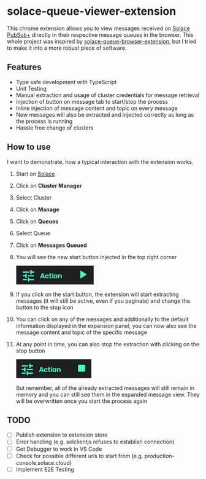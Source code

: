 # solace-queue-viewer-extension

This chrome extension allows you to view messages received on [Solace PubSub+](https://solace.com/products/event-broker/software/) directly in their respective message queues in the browser. This whole project was inspired by [solace-queue-browser-extension](https://github.com/solacecommunity/solace-queue-browser-extension), but I tried to make it into a more robust piece of software.

## Features

- Type safe development with TypeScript
- Unit Testing
- Manual extraction and usage of cluster credentials for message retrieval
- Injection of button on message tab to start/stop the process
- Inline injection of message content and topic on every message
- New messages will also be extracted and injected correctly as long as the process is running
- Hassle free change of clusters

## How to use

I want to demonstrate, how a typical interaction with the extension works.

1. Start on [Solace](https://console.solace.cloud/)
2. Click on **Cluster Manager**
3. Select Cluster
4. Click on **Manage**
5. Click on **Queues**
6. Select Queue
7. Click on **Messages Queued**
8. You will see the new start button injected in the top right corner

   ![Start Button](/images/injectedStartButton.png)

9. If you click on the start button, the extension will start extracting messages (it will still be active, even if you paginate) and change the button to the stop icon
10. You can click on any of the messages and additionally to the default information displayed in the expansion panel, you can now also see the message content and topic of the specific message
11. At any point in time, you can also stop the extraction with clicking on the stop button

    ![Stop Button](/images/injectedStopButton.png)

    But remember, all of the already extracted messages will still remain in memory and you can still see them in the expanded message view. They will be overwritten once you start the process again

## TODO

- [ ] Publish extension to extension store
- [ ] Error handling (e.g. solclientjs refuses to establish connection)
- [ ] Get Debugger to work in VS Code
- [ ] Check for possible different urls to start from (e.g. production-console.solace.cloud)
- [ ] Implement E2E Testing
